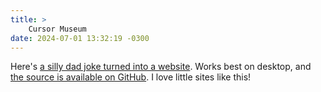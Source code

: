 ```yaml
---
title: >
    Cursor Museum
date: 2024-07-01 13:32:19 -0300
---
```


Here's [a silly dad joke turned into a website](https://cursormuseum.com). Works best on desktop, and [the source is available on GitHub](https://github.com/terkelg/cursormuseum). I love little sites like this!